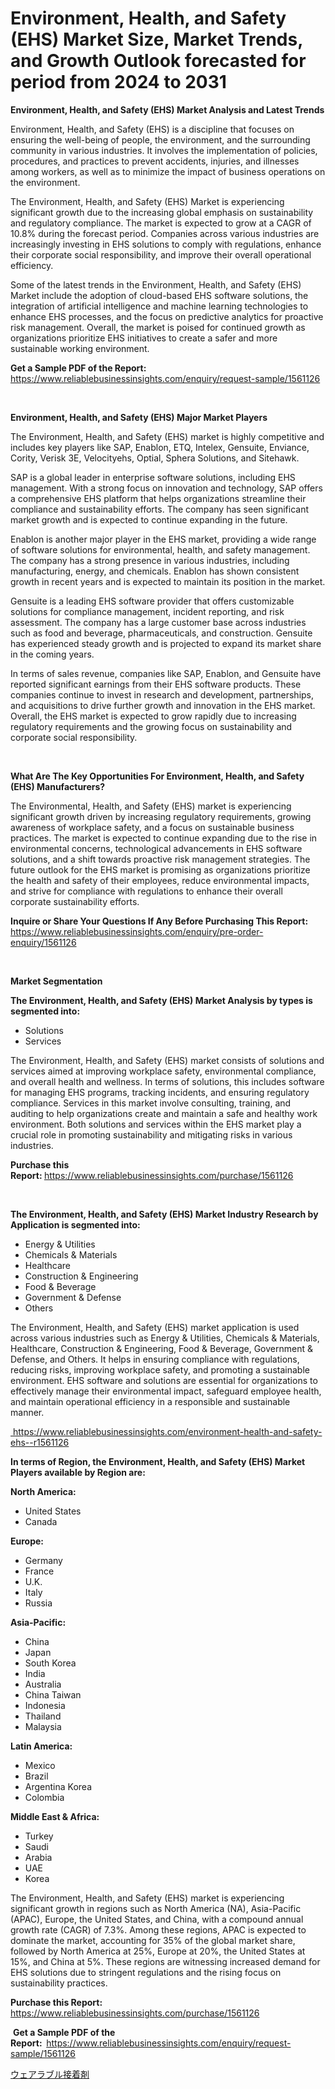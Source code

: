 <p><h1>Environment, Health, and Safety (EHS) Market Size, Market Trends, and Growth Outlook forecasted for period from 2024 to 2031</h1></p><p><strong>Environment, Health, and Safety (EHS) Market Analysis and Latest Trends</strong></p>
<p><p>Environment, Health, and Safety (EHS) is a discipline that focuses on ensuring the well-being of people, the environment, and the surrounding community in various industries. It involves the implementation of policies, procedures, and practices to prevent accidents, injuries, and illnesses among workers, as well as to minimize the impact of business operations on the environment.</p><p>The Environment, Health, and Safety (EHS) Market is experiencing significant growth due to the increasing global emphasis on sustainability and regulatory compliance. The market is expected to grow at a CAGR of 10.8% during the forecast period. Companies across various industries are increasingly investing in EHS solutions to comply with regulations, enhance their corporate social responsibility, and improve their overall operational efficiency.</p><p>Some of the latest trends in the Environment, Health, and Safety (EHS) Market include the adoption of cloud-based EHS software solutions, the integration of artificial intelligence and machine learning technologies to enhance EHS processes, and the focus on predictive analytics for proactive risk management. Overall, the market is poised for continued growth as organizations prioritize EHS initiatives to create a safer and more sustainable working environment.</p></p>
<p><strong>Get a Sample PDF of the Report:&nbsp;</strong> <a href="https://www.reliablebusinessinsights.com/enquiry/request-sample/1561126">https://www.reliablebusinessinsights.com/enquiry/request-sample/1561126</a></p>
<p>&nbsp;</p>
<p><strong>Environment, Health, and Safety (EHS) Major Market Players</strong></p>
<p><p>The Environment, Health, and Safety (EHS) market is highly competitive and includes key players like SAP, Enablon, ETQ, Intelex, Gensuite, Enviance, Cority, Verisk 3E, Velocityehs, Optial, Sphera Solutions, and Sitehawk. </p><p>SAP is a global leader in enterprise software solutions, including EHS management. With a strong focus on innovation and technology, SAP offers a comprehensive EHS platform that helps organizations streamline their compliance and sustainability efforts. The company has seen significant market growth and is expected to continue expanding in the future.</p><p>Enablon is another major player in the EHS market, providing a wide range of software solutions for environmental, health, and safety management. The company has a strong presence in various industries, including manufacturing, energy, and chemicals. Enablon has shown consistent growth in recent years and is expected to maintain its position in the market.</p><p>Gensuite is a leading EHS software provider that offers customizable solutions for compliance management, incident reporting, and risk assessment. The company has a large customer base across industries such as food and beverage, pharmaceuticals, and construction. Gensuite has experienced steady growth and is projected to expand its market share in the coming years.</p><p>In terms of sales revenue, companies like SAP, Enablon, and Gensuite have reported significant earnings from their EHS software products. These companies continue to invest in research and development, partnerships, and acquisitions to drive further growth and innovation in the EHS market. Overall, the EHS market is expected to grow rapidly due to increasing regulatory requirements and the growing focus on sustainability and corporate social responsibility.</p></p>
<p>&nbsp;</p>
<p><strong>What Are The Key Opportunities For Environment, Health, and Safety (EHS) Manufacturers?</strong></p>
<p><p>The Environmental, Health, and Safety (EHS) market is experiencing significant growth driven by increasing regulatory requirements, growing awareness of workplace safety, and a focus on sustainable business practices. The market is expected to continue expanding due to the rise in environmental concerns, technological advancements in EHS software solutions, and a shift towards proactive risk management strategies. The future outlook for the EHS market is promising as organizations prioritize the health and safety of their employees, reduce environmental impacts, and strive for compliance with regulations to enhance their overall corporate sustainability efforts.</p></p>
<p><strong>Inquire or Share Your Questions If Any Before Purchasing This Report:</strong> <a href="https://www.reliablebusinessinsights.com/enquiry/pre-order-enquiry/1561126">https://www.reliablebusinessinsights.com/enquiry/pre-order-enquiry/1561126</a></p>
<p>&nbsp;</p>
<p><strong>Market Segmentation</strong></p>
<p><strong>The Environment, Health, and Safety (EHS) Market Analysis by types is segmented into:</strong></p>
<p><ul><li>Solutions</li><li>Services</li></ul></p>
<p><p>The Environment, Health, and Safety (EHS) market consists of solutions and services aimed at improving workplace safety, environmental compliance, and overall health and wellness. In terms of solutions, this includes software for managing EHS programs, tracking incidents, and ensuring regulatory compliance. Services in this market involve consulting, training, and auditing to help organizations create and maintain a safe and healthy work environment. Both solutions and services within the EHS market play a crucial role in promoting sustainability and mitigating risks in various industries.</p></p>
<p><strong>Purchase this Report:&nbsp;</strong><a href="https://www.reliablebusinessinsights.com/purchase/1561126">https://www.reliablebusinessinsights.com/purchase/1561126</a></p>
<p>&nbsp;</p>
<p><strong>The Environment, Health, and Safety (EHS) Market Industry Research by Application is segmented into:</strong></p>
<p><ul><li>Energy & Utilities</li><li>Chemicals & Materials</li><li>Healthcare</li><li>Construction & Engineering</li><li>Food & Beverage</li><li>Government & Defense</li><li>Others</li></ul></p>
<p><p>The Environment, Health, and Safety (EHS) market application is used across various industries such as Energy & Utilities, Chemicals & Materials, Healthcare, Construction & Engineering, Food & Beverage, Government & Defense, and Others. It helps in ensuring compliance with regulations, reducing risks, improving workplace safety, and promoting a sustainable environment. EHS software and solutions are essential for organizations to effectively manage their environmental impact, safeguard employee health, and maintain operational efficiency in a responsible and sustainable manner.</p></p>
<p><a href="https://www.reliablebusinessinsights.com/environment-health-and-safety-ehs--r1561126">&nbsp;https://www.reliablebusinessinsights.com/environment-health-and-safety-ehs--r1561126</a></p>
<p><strong>In terms of Region, the Environment, Health, and Safety (EHS) Market Players available by Region are:</strong></p>
<p>
    <p> <strong> North America: </strong>
        <ul>
            <li>United States</li>
            <li>Canada</li>
        </ul>
        </p> 
    <p> <strong> Europe: </strong>
        <ul>
            <li>Germany</li>
            <li>France</li>
            <li>U.K.</li>
            <li>Italy</li>
            <li>Russia</li>
        </ul>
        </p> 
    <p> <strong> Asia-Pacific: </strong>
        <ul>
            <li>China</li>
            <li>Japan</li>
            <li>South Korea</li>
            <li>India</li>
            <li>Australia</li>
            <li>China Taiwan</li>
            <li>Indonesia</li>
            <li>Thailand</li>
            <li>Malaysia</li>
        </ul>
        </p> 
    <p> <strong> Latin America: </strong>
        <ul>
            <li>Mexico</li>
            <li>Brazil</li>
            <li>Argentina Korea</li>
            <li>Colombia</li>
        </ul>
        </p> 
    <p> <strong> Middle East & Africa: </strong>
        <ul>
            <li>Turkey</li>
            <li>Saudi</li>
            <li>Arabia</li>
            <li>UAE</li>
            <li>Korea</li>
        </ul>
    </p>
    </p>
<p><p>The Environment, Health, and Safety (EHS) market is experiencing significant growth in regions such as North America (NA), Asia-Pacific (APAC), Europe, the United States, and China, with a compound annual growth rate (CAGR) of 7.3%. Among these regions, APAC is expected to dominate the market, accounting for 35% of the global market share, followed by North America at 25%, Europe at 20%, the United States at 15%, and China at 5%. These regions are witnessing increased demand for EHS solutions due to stringent regulations and the rising focus on sustainability practices.</p></p>
<p><strong>Purchase this Report: </strong><a href="https://www.reliablebusinessinsights.com/purchase/1561126">https://www.reliablebusinessinsights.com/purchase/1561126</a></p>
<p>&nbsp;<strong>Get a Sample PDF of the Report:&nbsp;&nbsp;</strong><a href="https://www.reliablebusinessinsights.com/enquiry/request-sample/1561126">https://www.reliablebusinessinsights.com/enquiry/request-sample/1561126</a></p>
<p><strong></strong></p>
<p><p><a href="https://github.com/zoetazuur/Market-Research-Report-List-1/blob/main/556318391484.md">ウェアラブル接着剤</a></p></p>